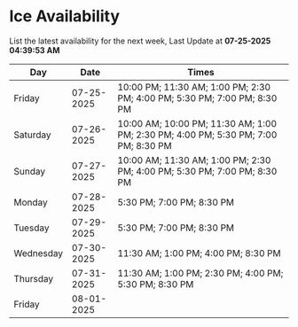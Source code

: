 # Ice Availability

List the latest availability for the next week, Last Update at **07-25-2025 04:39:53 AM**

| Day         | Date        | Times       |
| ----------- | ----------- | ----------- |
|Friday|07-25-2025|10:00 PM; 11:30 AM; 1:00 PM; 2:30 PM; 4:00 PM; 5:30 PM; 7:00 PM; 8:30 PM|
|Saturday|07-26-2025|10:00 AM; 10:00 PM; 11:30 AM; 1:00 PM; 2:30 PM; 4:00 PM; 5:30 PM; 7:00 PM; 8:30 PM|
|Sunday|07-27-2025|10:00 AM; 11:30 AM; 1:00 PM; 2:30 PM; 4:00 PM; 5:30 PM; 7:00 PM; 8:30 PM|
|Monday|07-28-2025|5:30 PM; 7:00 PM; 8:30 PM|
|Tuesday|07-29-2025|5:30 PM; 7:00 PM; 8:30 PM|
|Wednesday|07-30-2025|11:30 AM; 1:00 PM; 4:00 PM; 8:30 PM|
|Thursday|07-31-2025|11:30 AM; 1:00 PM; 2:30 PM; 4:00 PM; 5:30 PM; 8:30 PM|
|Friday|08-01-2025||
